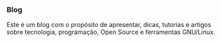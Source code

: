 ### Blog 

Este é um blog com o propósito de apresentar, dicas, tutorias e artigos sobre tecnologia, programação, Open Source e ferramentas GNU/Linux.